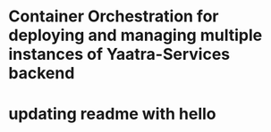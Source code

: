 # Container Orchestration for deploying and managing multiple instances of Yaatra-Services backend


# updating readme with hello